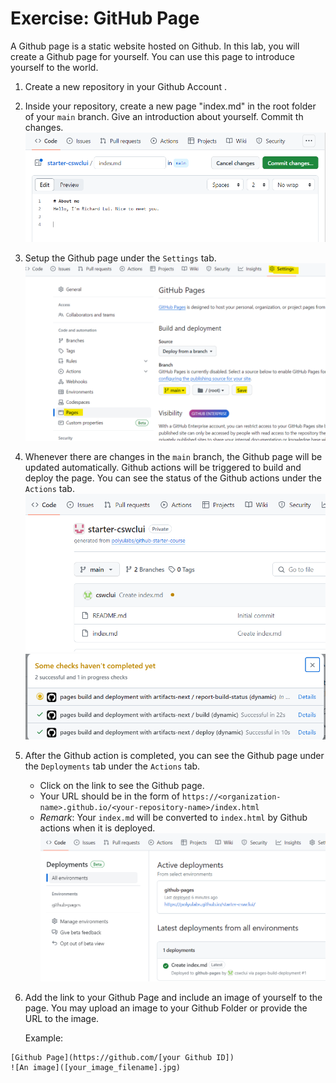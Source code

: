 
# Exercise: GitHub Page

A Github page is a static website hosted on Github. In this lab, you will create a Github page for yourself. You can use this page to introduce yourself to the world. 

1. Create a new repository in your Github Account .
2. Inside your repository, create a new page "index.md" in the root folder of your `main` branch. Give an introduction about yourself. Commit th changes.
   ![Alt text](image-1.png)
3. Setup the Github page under the `Settings` tab. 
   ![Alt text](image.png)
4. Whenever there are changes in the `main` branch, the Github page will be updated automatically. Github actions will be triggered to build and deploy the page. You can see the status of the Github actions under the `Actions` tab.
    ![Alt text](image-3.png)
    ![Alt text](image-4.png)
5. After the Github action is completed, you can see the Github page under the `Deployments` tab under the `Actions` tab. 
   - Click on the link to see the Github page. 
   - Your URL should be in the form of `https://<organization-name>.github.io/<your-repository-name>/index.html`
   - *Remark*: Your `index.md` will be converted to `index.html` by Github actions when it is deployed.
   ![Alt text](image-6.png)
6. Add the link to your Github Page and include an image of yourself to the page. You may upload an image to your Github Folder or provide the URL to the image.

   Example:
   
```
[Github Page](https://github.com/[your Github ID])
![An image]([your_image_filename].jpg)  
```



